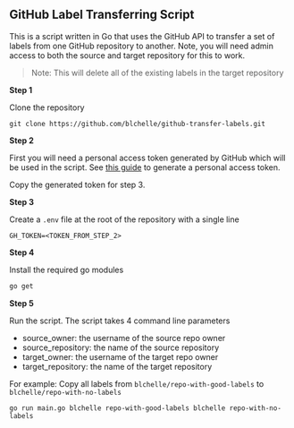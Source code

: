 ## GitHub Label Transferring Script
This is a script written in Go that uses the GitHub API to transfer a set of labels from one GitHub repository to another. Note, you will need admin access to both the source and target repository for this to work.

> Note: This will delete all of the existing labels in the target repository

**Step 1**

Clone the repository 
```
git clone https://github.com/blchelle/github-transfer-labels.git
```

**Step 2**

First you will need a personal access token generated by GitHub which will be used in the script. See [this guide](https://docs.github.com/en/authentication/keeping-your-account-and-data-secure/creating-a-personal-access-token) to generate a personal access token.

Copy the generated token for step 3.

**Step 3**

Create a `.env` file at the root of the repository with a single line
```
GH_TOKEN=<TOKEN_FROM_STEP_2>
```

**Step 4**

Install the required go modules
```sh
go get
```

**Step 5**

Run the script. The script takes 4 command line parameters
- source_owner: the username of the source repo owner
- source_repository: the name of the source repository
- target_owner: the username of the target repo owner
- target_repository: the name of the target repository

For example: Copy all labels from `blchelle/repo-with-good-labels` to `blchelle/repo-with-no-labels`
```
go run main.go blchelle repo-with-good-labels blchelle repo-with-no-labels
```
